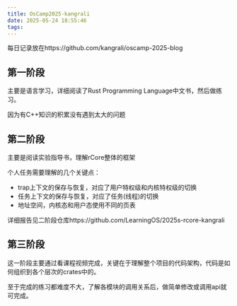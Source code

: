 ```yaml
---
title: OsCamp2025-kangrali
date: 2025-05-24 18:55:46
tags:
---
```


每日记录放在https://github.com/kangrali/oscamp-2025-blog

## 第一阶段
主要是语言学习，详细阅读了Rust Programming Language中文书，然后做练习。

因为有C++知识的积累没有遇到太大的问题

## 第二阶段
主要是阅读实验指导书，理解rCore整体的框架

个人任务需要理解的几个关键点：
- trap上下文的保存与恢复，对应了用户特权级和内核特权级的切换
- 任务上下文的保存与恢复，对应了任务(线程)的切换
- 地址空间，内核态和用户态使用不同的页表

详细报告见二阶段仓库https://github.com/LearningOS/2025s-rcore-kangrali

## 第三阶段
这一阶段主要通过看课程视频完成，关键在于理解整个项目的代码架构，代码是如何组织到各个层次的crates中的。

至于完成的练习都难度不大，了解各模块的调用关系后，做简单修改或调用api就可完成。

